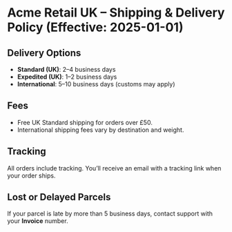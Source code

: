 # Acme Retail UK – Shipping & Delivery Policy (Effective: 2025-01-01)

## Delivery Options
- **Standard (UK)**: 2–4 business days
- **Expedited (UK)**: 1–2 business days
- **International**: 5–10 business days (customs may apply)

## Fees
- Free UK Standard shipping for orders over £50.
- International shipping fees vary by destination and weight.

## Tracking
All orders include tracking. You’ll receive an email with a tracking link when your order ships.

## Lost or Delayed Parcels
If your parcel is late by more than 5 business days, contact support with your **Invoice** number.
